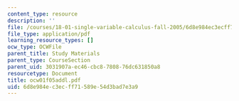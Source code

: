 ```yaml
---
content_type: resource
description: ''
file: /courses/18-01-single-variable-calculus-fall-2005/6d8e984ec3ecff71589e54d3bad7e3a9_ocw01f05addl.pdf
file_type: application/pdf
learning_resource_types: []
ocw_type: OCWFile
parent_title: Study Materials
parent_type: CourseSection
parent_uid: 3031907a-ec46-cbc8-7808-76dc631850a8
resourcetype: Document
title: ocw01f05addl.pdf
uid: 6d8e984e-c3ec-ff71-589e-54d3bad7e3a9
---
```

